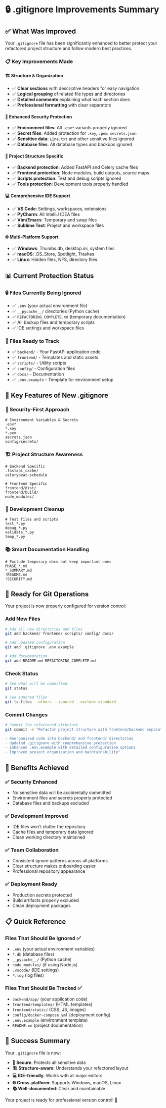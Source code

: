 # 🔒 .gitignore Improvements Summary

## ✅ **What Was Improved**

Your `.gitignore` file has been significantly enhanced to better protect your refactored project structure and follow modern best practices.

### 📋 **Key Improvements Made**

#### **🏗️ Structure & Organization**
- ✅ **Clear sections** with descriptive headers for easy navigation
- ✅ **Logical grouping** of related file types and directories
- ✅ **Detailed comments** explaining what each section does
- ✅ **Professional formatting** with clear separators

#### **🔐 Enhanced Security Protection**
- ✅ **Environment files**: All `.env*` variants properly ignored
- ✅ **Secret files**: Added protection for `.key`, `.pem`, `secrets.json`
- ✅ **Sensitive data**: `Line.txt` and other sensitive files ignored
- ✅ **Database files**: All database types and backups ignored

#### **🎯 Project Structure Specific**
- ✅ **Backend protection**: Added FastAPI and Celery cache files
- ✅ **Frontend protection**: Node modules, build outputs, source maps
- ✅ **Scripts protection**: Test and debug scripts ignored
- ✅ **Tools protection**: Development tools properly handled

#### **💻 Comprehensive IDE Support**
- ✅ **VS Code**: Settings, workspaces, extensions
- ✅ **PyCharm**: All IntelliJ IDEA files
- ✅ **Vim/Emacs**: Temporary and swap files
- ✅ **Sublime Text**: Project and workspace files

#### **🌐 Multi-Platform Support**
- ✅ **Windows**: Thumbs.db, desktop.ini, system files
- ✅ **macOS**: .DS_Store, Spotlight, Trashes
- ✅ **Linux**: Hidden files, NFS, directory files

## 📊 **Current Protection Status**

### **🔒 Files Currently Being Ignored**
- ✅ `.env` (your actual environment file)
- ✅ `__pycache__/` directories (Python cache)
- ✅ `REFACTORING_COMPLETE.md` (temporary documentation)
- ✅ All backup files and temporary scripts
- ✅ IDE settings and workspace files

### **📁 Files Ready to Track**
- ✅ `backend/` - Your FastAPI application code
- ✅ `frontend/` - Templates and static assets
- ✅ `scripts/` - Utility scripts
- ✅ `config/` - Configuration files
- ✅ `docs/` - Documentation
- ✅ `.env.example` - Template for environment setup

## 🎯 **Key Features of New .gitignore**

### **🔐 Security-First Approach**
```gitignore
# Environment Variables & Secrets
.env*
*.key
*.pem
secrets.json
config/secrets/
```

### **🏗️ Project Structure Awareness**
```gitignore
# Backend Specific
.fastapi_cache/
celerybeat-schedule

# Frontend Specific  
frontend/dist/
frontend/build/
node_modules/
```

### **🧹 Development Cleanup**
```gitignore
# Test files and scripts
test_*.py
debug_*.py
validate_*.py
temp_*.py
```

### **📚 Smart Documentation Handling**
```gitignore
# Exclude temporary docs but keep important ones
PHASE_*.md
*_SUMMARY.md
!README.md
!SECURITY.md
```

## 🚀 **Ready for Git Operations**

Your project is now properly configured for version control:

### **Add New Files**
```bash
# Add all new directories and files
git add backend/ frontend/ scripts/ config/ docs/

# Add updated configuration
git add .gitignore .env.example

# Add documentation
git add README.md REFACTORING_COMPLETE.md
```

### **Check Status**
```bash
# See what will be committed
git status

# See ignored files
git ls-files --others --ignored --exclude-standard
```

### **Commit Changes**
```bash
# Commit the refactored structure
git commit -m "Refactor project structure with frontend/backend separation

- Reorganized code into backend/ and frontend/ directories
- Updated .gitignore with comprehensive protection
- Enhanced .env.example with detailed configuration options
- Improved project organization and maintainability"
```

## 🎯 **Benefits Achieved**

### **✅ Security Enhanced**
- No sensitive data will be accidentally committed
- Environment files and secrets properly protected
- Database files and backups excluded

### **✅ Development Improved**
- IDE files won't clutter the repository
- Cache files and temporary data ignored
- Clean working directory maintained

### **✅ Team Collaboration**
- Consistent ignore patterns across all platforms
- Clear structure makes onboarding easier
- Professional repository appearance

### **✅ Deployment Ready**
- Production secrets protected
- Build artifacts properly excluded
- Clean deployment packages

## 📋 **Quick Reference**

### **Files That Should Be Ignored** ✅
- `.env` (your actual environment variables)
- `*.db` (database files)
- `__pycache__/` (Python cache)
- `node_modules/` (if using Node.js)
- `.vscode/` (IDE settings)
- `*.log` (log files)

### **Files That Should Be Tracked** ✅  
- `backend/app/` (your application code)
- `frontend/templates/` (HTML templates)
- `frontend/static/` (CSS, JS, images)
- `config/docker-compose.yml` (deployment config)
- `.env.example` (environment template)
- `README.md` (project documentation)

## 🎉 **Success Summary**

Your `.gitignore` file is now:
- **🔐 Secure**: Protects all sensitive data
- **🏗️ Structure-aware**: Understands your refactored layout
- **💻 IDE-friendly**: Works with all major editors
- **🌐 Cross-platform**: Supports Windows, macOS, Linux
- **📚 Well-documented**: Clear and maintainable

Your project is ready for professional version control! 🚀